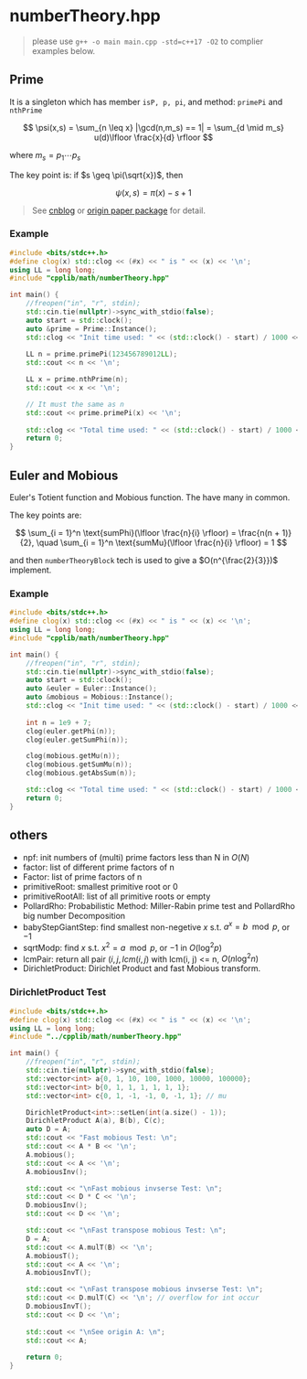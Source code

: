 # numberTheory.hpp

> please use `g++ -o main main.cpp -std=c++17 -O2` to complier examples below.

## Prime

It is a singleton which has member `isP, p, pi`, and method: `primePi` and `nthPrime`

$$
\psi(x,s) = \sum_{n \leq x} |\gcd(n,m_s) == 1| = \sum_{d \mid m_s} u(d)\lfloor \frac{x}{d} \rfloor
$$

where $m_s = p_1 \cdots p_s$

The key point is: if $s \geq \pi(\sqrt{x})$, then 

$$
\psi(x,s) = \pi(x) - s + 1
$$

> See [cnblog](https://www.cnblogs.com/izlyforever/p/computationOfPiX.html) or [origin paper package](https://chachabai.github.io/computationOfPiX/countPrime.zip) for detail.


### Example

``` C++
#include <bits/stdc++.h>
#define clog(x) std::clog << (#x) << " is " << (x) << '\n';
using LL = long long;
#include "cpplib/math/numberTheory.hpp"

int main() {
	//freopen("in", "r", stdin);
	std::cin.tie(nullptr)->sync_with_stdio(false);
	auto start = std::clock();
	auto &prime = Prime::Instance();
	std::clog << "Init time used: " << (std::clock() - start) / 1000 << "ms" << std::endl;	
	
	LL n = prime.primePi(123456789012LL);
	std::cout << n << '\n';

	LL x = prime.nthPrime(n);
	std::cout << x << '\n';

	// It must the same as n
	std::cout << prime.primePi(x) << '\n';
	
	std::clog << "Total time used: " << (std::clock() - start) / 1000 << "ms" << std::endl;
	return 0;
}
```

## Euler and Mobious

Euler's Totient function and Mobious function. The have many in common.

The key points are: 

$$
\sum_{i = 1}^n \text{sumPhi}(\lfloor \frac{n}{i} \rfloor) = \frac{n(n + 1)}{2}, \quad \sum_{i = 1}^n \text{sumMu}(\lfloor \frac{n}{i} \rfloor) = 1
$$

and then `numberTheoryBlock` tech is used to give a $O(n^{\frac{2}{3}})$ implement.

### Example

``` C++
#include <bits/stdc++.h>
#define clog(x) std::clog << (#x) << " is " << (x) << '\n';
using LL = long long;
#include "cpplib/math/numberTheory.hpp"

int main() {
	//freopen("in", "r", stdin);
	std::cin.tie(nullptr)->sync_with_stdio(false);
	auto start = std::clock();
	auto &euler = Euler::Instance();
	auto &mobious = Mobious::Instance();
	std::clog << "Init time used: " << (std::clock() - start) / 1000 << "ms" << std::endl;	
	
	int n = 1e9 + 7;
	clog(euler.getPhi(n));
	clog(euler.getSumPhi(n));

	clog(mobious.getMu(n));
	clog(mobious.getSumMu(n));
	clog(mobious.getAbsSum(n));

	std::clog << "Total time used: " << (std::clock() - start) / 1000 << "ms" << std::endl;
	return 0;
}
```

## others

- npf: init numbers of (multi) prime factors less than N in $O(N)$
- factor: list of different prime factors of n
- Factor: list of prime factors of n
- primitiveRoot: smallest primitive root or 0
- primitiveRootAll: list of all primitive roots or empty
- PollardRho: Probabilistic Method: Miller-Rabin prime test and PollardRho big number Decomposition
- babyStepGiantStep: find smallest non-negetive $x$ s.t. $a^x = b \mod p$, or $-1$
- sqrtModp: find $x$ s.t. $x^2 = a \mod p$, or $-1$ in $O(\log^2 p)$
- lcmPair: return all pair $(i, j, lcm(i, j)$  with lcm(i, j) <= n, $O(n \log^2 n)$
- DirichletProduct: Dirichlet Product and fast Mobious transform.


### DirichletProduct Test

``` C++
#include <bits/stdc++.h>
#define clog(x) std::clog << (#x) << " is " << (x) << '\n';
using LL = long long;
#include "../cpplib/math/numberTheory.hpp"

int main() {
	//freopen("in", "r", stdin);
	std::cin.tie(nullptr)->sync_with_stdio(false);
	std::vector<int> a{0, 1, 10, 100, 1000, 10000, 100000};
	std::vector<int> b{0, 1, 1, 1, 1, 1, 1};
	std::vector<int> c{0, 1, -1, -1, 0, -1, 1}; // mu

	DirichletProduct<int>::setLen(int(a.size() - 1));
	DirichletProduct A(a), B(b), C(c);
	auto D = A;
	std::cout << "Fast mobious Test: \n";
	std::cout << A * B << '\n';
	A.mobious();
	std::cout << A << '\n';
	A.mobiousInv();

	std::cout << "\nFast mobious invserse Test: \n";
	std::cout << D * C << '\n';
	D.mobiousInv();
	std::cout << D << '\n';	

	std::cout << "\nFast transpose mobious Test: \n";
	D = A;
	std::cout << A.mulT(B) << '\n';
	A.mobiousT();
	std::cout << A << '\n';
	A.mobiousInvT();

	std::cout << "\nFast transpose mobious invserse Test: \n";
	std::cout << D.mulT(C) << '\n'; // overflow for int occur
	D.mobiousInvT();
	std::cout << D << '\n';	
	
	std::cout << "\nSee origin A: \n";
	std::cout << A;
	
	return 0;
}
```